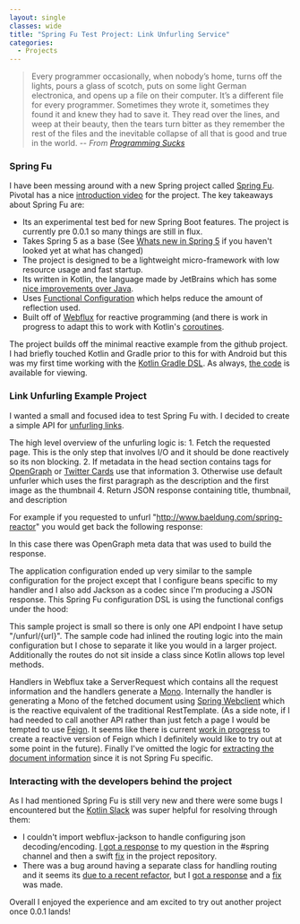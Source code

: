 ```yaml
---
layout: single
classes: wide
title: "Spring Fu Test Project: Link Unfurling Service"
categories:
  - Projects
---
```


> Every programmer occasionally, when nobody’s home, turns off the lights, pours a glass of scotch, puts on some light German electronica, and opens up a file on their computer. It’s a different file for every programmer. Sometimes they wrote it, sometimes they found it and knew they had to save it. They read over the lines, and weep at their beauty, then the tears turn bitter as they remember the rest of the files and the inevitable collapse of all that is good and true in the world.
> -- <cite>From [Programming Sucks](https://www.stilldrinking.org/programming-sucks)</cite>


### Spring Fu

I have been messing around with a new Spring project called [Spring Fu](https://github.com/spring-projects/spring-fu). Pivotal has a nice [introduction video](https://spring.io/blog/2018/06/13/spring-tips-spring-fu) for the project. The key takeaways about Spring Fu are:
 * Its an experimental test bed for new Spring Boot features. The project is currently pre 0.0.1 so many things are still in flux.
 * Takes Spring 5 as a base (See [Whats new in Spring 5](https://spring.io/blog/2016/09/22/new-in-spring-5-functional-web-framework) if you haven't looked yet at what has changed)
 * The project is designed to be a lightweight micro-framework with low resource usage and fast startup.
 * Its written in Kotlin, the language made by JetBrains which has some [nice improvements over Java](https://kotlinlang.org/docs/reference/comparison-to-java.html).
 * Uses [Functional Configuration](http://www.baeldung.com/spring-5-functional-beans) which helps reduce the amount of reflection used.
 * Built off of [Webflux](https://docs.spring.io/spring/docs/current/spring-framework-reference/web-reactive.html) for reactive programming (and there is work in progress to adapt this to work with Kotlin's [coroutines](https://kotlinlang.org/docs/reference/coroutines.html).

The project builds off the minimal reactive example from the github project. I had briefly touched Kotlin and Gradle prior to this for with Android but this was my first time working with the [Kotlin Gradle DSL](https://blog.gradle.org/kotlin-meets-gradle). As always, [the code](https://gitlab.com/ciferkey/fu-unfurl) is available for viewing.

### Link Unfurling Example Project

I wanted a small and focused idea to test Spring Fu with. I decided to create a simple API for [unfurling links](https://medium.com/slack-developer-blog/everything-you-ever-wanted-to-know-about-unfurling-but-were-afraid-to-ask-or-how-to-make-your-e64b4bb9254).

The high level overview of the unfurling logic is:
	1. Fetch the requested page. This is the only step that involves I/O and it should be done reactively so its non blocking.
	2. If metadata in the head section contains tags for [OpenGraph](http://ogp.me/) or [Twitter Cards](https://developer.twitter.com/en/docs/tweets/optimize-with-cards/overview/markup.html) use that information
	3. Otherwise use default unfurler which uses the first paragraph as the description and the first image as the thumbnail
	4. Return JSON response containing title, thumbnail, and description

For example if you requested to unfurl "http://www.baeldung.com/spring-reactor" you would get back the following response:
<script src="https://gist.github.com/ciferkey/3a592c4925436aa97b23fee3609f2953.js"></script>
In this case there was OpenGraph meta data that was used to build the response.

The application configuration ended up very similar to the sample configuration for the project except that I configure beans specific to my handler and I also add Jackson as a codec since I'm producing a JSON response. This Spring Fu configuration DSL is using the functional configs under the hood:
<script src="https://gist.github.com/ciferkey/41bda185b23f68566592f4f727b23c4a.js"></script>

This sample project is small so there is only one API endpoint I have setup "/unfurl/{url}". The sample code had inlined the routing logic into the main configuration but I chose to separate it like you would in a larger project. Additionally the routes do not sit inside a class since Kotlin allows top level methods. 
<script src="https://gist.github.com/ciferkey/abb103f5c3529f6987288b399dc4343b.js"></script>

Handlers in Webflux take a ServerRequest which contains all the request information and the handlers generate a [Mono](https://projectreactor.io/docs/core/release/api/reactor/core/publisher/Mono.html)<ServerResponse>. Internally the handler is generating a Mono of the fetched document using [Spring Webclient](https://docs.spring.io/spring-boot/docs/current/reference/html/boot-features-webclient.html) which is the reactive equivalent of the traditional RestTemplate. (As a side note, if I had needed to call another API rather than just fetch a page I would be tempted to use [Feign](https://github.com/OpenFeign/feign). It seems like there is current [work in progress](https://github.com/spring-cloud/spring-cloud-openfeign/pull/11) to create a reactive version of Feign which I definitely would like to try out at some point in the future). Finally I've omitted the logic for [extracting the document information](https://github.com/ciferkey/spring-fu-unfurl/blob/master/src/main/kotlin/com/matthewbrunelle/blog/Extractors.kt) since it is not Spring Fu specific.
<script src="https://gist.github.com/ciferkey/212e9a5720744dff5754e34f43791577.js"></script>

### Interacting with the developers behind the project

As I had mentioned Spring Fu is still very new and there were some bugs I encountered but the [Kotlin Slack](http://slack.kotlinlang.org/) was super helpful for resolving through them:
* I couldn't import webflux-jackson to handle configuring json decoding/encoding. [I got a response](https://kotlinlang.slack.com/archives/C0B8ZTWE4/p1531774520000016?thread_ts=1531767215.000097&cid=C0B8ZTWE4) to my question in the #spring channel and then a swift [fix](https://github.com/spring-projects/spring-fu/commit/798b9dfd347d18e4c7683c86575183fbb708d0b1) in the project repository.
* There was a bug around having a separate class for handling routing and it seems its [due to a recent refactor](https://kotlinlang.slack.com/archives/C0B8ZTWE4/p1532095680000287), but I [got a response](https://kotlinlang.slack.com/archives/C0B8ZTWE4/p1532104961000327) and a [fix](https://github.com/spring-projects/spring-fu/commit/f7309ac0c11659fc3acd16081ba841a78ae398a6) was made.

Overall I enjoyed the experience and am excited to try out another project once 0.0.1 lands!
